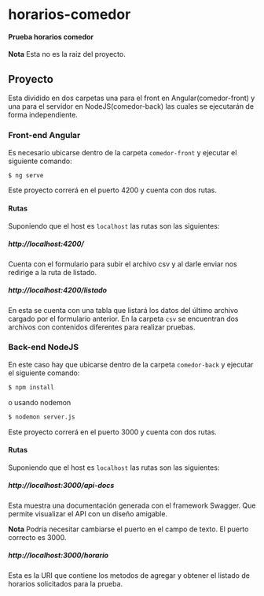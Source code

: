 # horarios-comedor
#### Prueba horarios comedor

**Nota** Esta no es la raiz del proyecto.

## Proyecto

Esta dividido en dos carpetas una para el front en Angular(comedor-front) y una para el 
servidor en NodeJS(comedor-back) las cuales se ejecutarán de forma independiente.

### Front-end Angular

Es necesario ubicarse dentro de la carpeta `comedor-front` y ejecutar el siguiente comando:

```sh
$ ng serve
```

Este proyecto correrá en el puerto 4200 y cuenta con dos rutas.

#### Rutas

Suponiendo que el host es `localhost` las rutas son las siguientes:

##### http://localhost:4200/ 

Cuenta con el formulario para subir el archivo csv y al darle enviar nos redirige a la ruta de listado.

##### http://localhost:4200/listado

En esta se cuenta con una tabla que listará los datos del último archivo cargado por el formulario anterior.
En la carpeta `csv` se encuentran dos archivos con contenidos diferentes para realizar pruebas.

### Back-end NodeJS

En este caso hay que ubicarse dentro de la carpeta `comedor-back` y ejecutar el siguiente comando:

```sh
$ npm install
```

o usando nodemon

```sh
$ nodemon server.js
```

Este proyecto correrá en el puerto 3000 y cuenta con dos rutas.

#### Rutas

Suponiendo que el host es `localhost` las rutas son las siguientes:

##### http://localhost:3000/api-docs 

Esta muestra una documentación generada con el framework Swagger. Que permite visualizar el API con un diseño amigable.

**Nota** Podría necesitar cambiarse el puerto en el campo de texto. El puerto correcto es 3000.

##### http://localhost:3000/horario

Esta es la URI que contiene los metodos de agregar y obtener el listado de horarios solicitados para la prueba.
